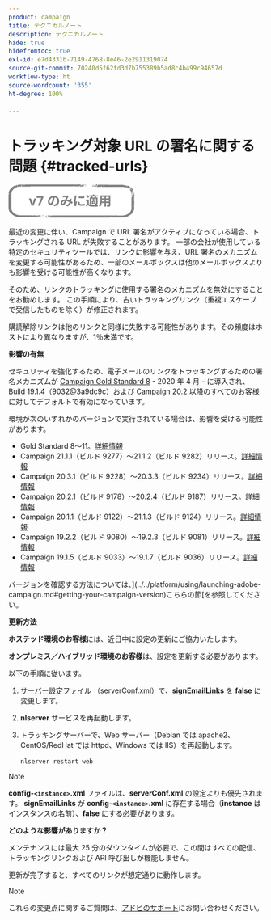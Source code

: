 ```yaml
---
product: campaign
title: テクニカルノート
description: テクニカルノート
hide: true
hidefromtoc: true
exl-id: e7d4331b-7149-4768-8e46-2e2911319074
source-git-commit: 70240d5f62fd3d7b755389b5ad8c4b499c94657d
workflow-type: ht
source-wordcount: '355'
ht-degree: 100%

---
```


# トラッキング対象 URL の署名に関する問題 {#tracked-urls}

![](../../assets/v7-only.svg)

最近の変更に伴い、Campaign で URL 署名がアクティブになっている場合、トラッキングされる URL が失敗することがあります。 一部の会社が使用している特定のセキュリティツールでは、リンクに影響を与え、URL 署名のメカニズムを変更する可能性があるため、一部のメールボックスは他のメールボックスよりも影響を受ける可能性が高くなります。

そのため、リンクのトラッキングに使用する署名のメカニズムを無効にすることをお勧めします。 この手順により、古いトラッキングリンク（重複エスケープで受信したものを除く）が修正されます。

購読解除リンクは他のリンクと同様に失敗する可能性があります。その頻度はホストにより異なりますが、1％未満です。

**影響の有無**

セキュリティを強化するため、電子メールのリンクをトラッキングするための署名メカニズムが [Campaign Gold Standard 8](../../rn/using/gold-standard.md#gs8) - 2020 年 4 月 - に導入され、Build 19.1.4（9032@3a9dc9c）および Campaign 20.2 以降のすべてのお客様に対してデフォルトで有効になっています。

環境が次のいずれかのバージョンで実行されている場合は、影響を受ける可能性があります。

* Gold Standard 8～11。[詳細情報](../../rn/using/gold-standard.md#gs-8)
* Campaign 21.1.1（ビルド 9277）～21.1.2（ビルド 9282）リリース。[詳細情報](../../rn/using/latest-release.md)
* Campaign 20.3.1（ビルド 9228）～20.3.3（ビルド 9234）リリース。[詳細情報](../../rn/using/release--2020.md#release-20-3)
* Campaign 20.2.1（ビルド 9178）～20.2.4（ビルド 9187）リリース。[詳細情報](../../rn/using/release--2020.md#release-20-2)
* Campaign 20.1.1（ビルド 9122）～21.1.3（ビルド 9124）リリース。[詳細情報](../../rn/using/release--2020.md#release-20-1)
* Campaign 19.2.2（ビルド 9080）～19.2.3（ビルド 9081）リリース。[詳細情報](../../rn/using/release--2019.md#release-19-2)
* Campaign 19.1.5（ビルド 9033）～19.1.7（ビルド 9036）リリース。[詳細情報](../../rn/using/release--2019.md#release-19-1)


バージョンを確認する方法については、](../../platform/using/launching-adobe-campaign.md#getting-your-campaign-version)こちらの節[を参照してください。

**更新方法**

**ホステッド環境のお客様**&#x200B;には、近日中に設定の更新にご協力いたします。

**オンプレミス／ハイブリッド環境のお客様**&#x200B;は、設定を更新する必要があります。 

以下の手順に従います。

1. [サーバー設定ファイル](../../installation/using/the-server-configuration-file.md) （serverConf.xml）で、**signEmailLinks** を **false** に変更します。
1. **nlserver** サービスを再起動します。
1. トラッキングサーバーで、Web サーバー（Debian では apache2、CentOS/RedHat では httpd、Windows では IIS）を再起動します。

   ```
   nlserver restart web
   ```

>[!NOTE]
>
>**config-`<instance>`.xml** ファイルは、**serverConf.xml** の設定よりも優先されます。 **signEmailLinks** が **config-`<instance>`.xml** に存在する場合（**instance** はインスタンスの名前）、**false** にする必要があります。

**どのような影響がありますか？**

メンテナンスには最大 25 分のダウンタイムが必要で、この間はすべての配信、トラッキングリンクおよび API 呼び出しが機能しません。

更新が完了すると、すべてのリンクが想定通りに動作します。

>[!NOTE]
>
>これらの変更点に関するご質問は、[アドビのサポート](https://helpx.adobe.com/jp/enterprise/admin-guide.html/enterprise/using/support-for-experience-cloud.ug.html)にお問い合わせください。
